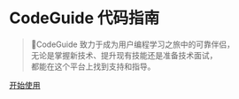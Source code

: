 <!-- _coverpage.md -->

# CodeGuide 代码指南 

> 💪CodeGuide 致力于成为用户编程学习之旅中的可靠伴侣，</br>
无论是掌握新技术、提升现有技能还是准备技术面试，</br>
都能在这个平台上找到支持和指导。


[开始使用](/README.md)

